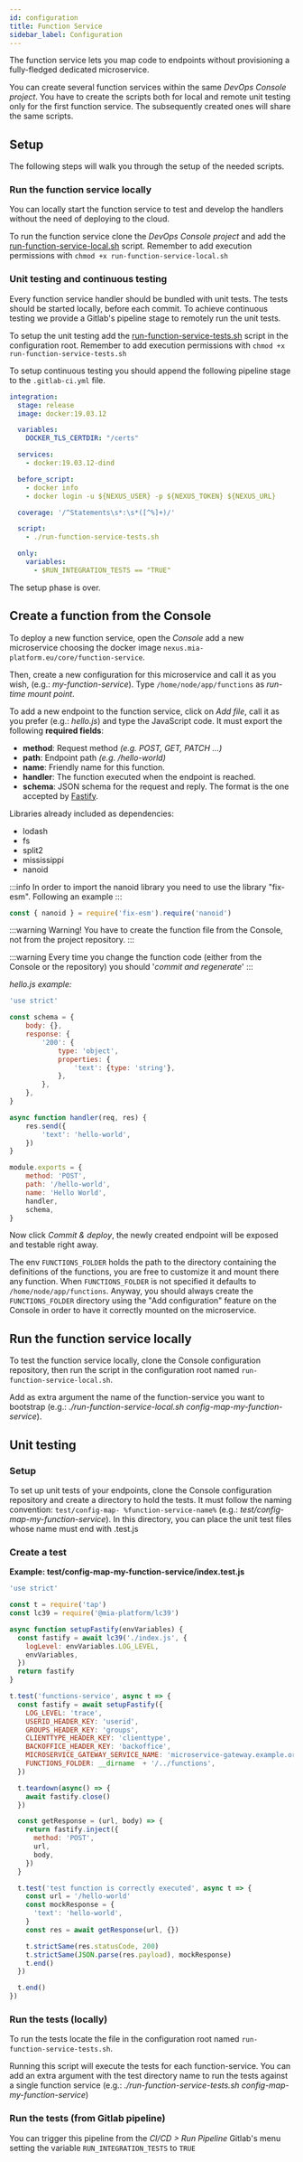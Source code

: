 ```yaml
---
id: configuration
title: Function Service
sidebar_label: Configuration
---
```




The function service lets you map code to endpoints without provisioning a fully-fledged dedicated microservice.

You can create several function services within the same  _DevOps Console project_.
You have to create the scripts both for local and remote unit testing only for the first function service. The subsequently created ones will share the same scripts.

## Setup

The following steps will walk you through the setup of the needed scripts.

### Run the function service locally

You can locally start the function service to test and develop the handlers without the need of deploying to the cloud.

To run the function service clone the _DevOps Console project_ and add the [run-function-service-local.sh](run-function-service-local.sh) script. Remember to add execution permissions with `chmod +x run-function-service-local.sh`

### Unit testing and continuous testing

Every function service handler should be bundled with unit tests. The tests should be started locally, before each commit.
To achieve continuous testing we provide a Gitlab's pipeline stage to remotely run the unit tests.

To setup the unit testing add the [run-function-service-tests.sh](run-function-service-tests.sh) script in the configuration root. Remember to add execution permissions with `chmod +x run-function-service-tests.sh`


To setup continuous testing you should append the following pipeline stage to the ```.gitlab-ci.yml``` file.

```yaml
integration:
  stage: release
  image: docker:19.03.12

  variables:
    DOCKER_TLS_CERTDIR: "/certs"

  services:
    - docker:19.03.12-dind

  before_script:
    - docker info
    - docker login -u ${NEXUS_USER} -p ${NEXUS_TOKEN} ${NEXUS_URL}

  coverage: '/^Statements\s*:\s*([^%]+)/'

  script:
    - ./run-function-service-tests.sh

  only:
    variables:
      - $RUN_INTEGRATION_TESTS == "TRUE"
```

The setup phase is over.

## Create a function from the Console

To deploy a new function service, open the _Console_ add a new microservice choosing the docker image ```nexus.mia-platform.eu/core/function-service```.

Then, create a new configuration for this microservice and call it as you wish, (e.g.: _my-function-service_).
Type ```/home/node/app/functions``` as _run-time mount point_.

To add a new endpoint to the function service, click on _Add file_, call it as you prefer (e.g.: _hello.js_) and type the JavaScript code. It must export the following **required fields**:

- **method**: Request method _(e.g. POST, GET, PATCH ...)_
- **path**: Endpoint path _(e.g. /hello-world)_
- **name**: Friendly name for this function.
- **handler**: The function executed when the endpoint is reached.
- **schema**: JSON schema for the request and reply. The format is the one accepted by [Fastify](https://www.fastify.io/docs/latest/Validation-and-Serialization).

Libraries already included as dependencies:

* lodash
* fs
* split2
* mississippi
* nanoid

:::info
In order to import the nanoid library you need to use the library "fix-esm". Following an example
:::

```javascript
const { nanoid } = require('fix-esm').require('nanoid')
```

:::warning
Warning! You have to create the function file from the Console, not from the project repository.
:::

:::warning
Every time you change the function code (either from the Console or the repository) you should '_commit and regenerate_'
:::

*_hello.js_ example:*

```javascript
'use strict'

const schema = {
    body: {},
    response: {
        '200': {
            type: 'object',
            properties: {
                'text': {type: 'string'},
            },
        },
    },
}

async function handler(req, res) {
    res.send({
        'text': 'hello-world',
    })
}

module.exports = {
    method: 'POST',
    path: '/hello-world',
    name: 'Hello World',
    handler,
    schema,
}
```

Now click *Commit & deploy*, the newly created endpoint will be exposed and testable right away.

The env ```FUNCTIONS_FOLDER``` holds the path to the directory containing the definitions of the functions,
you are free to customize it and mount there any function.
When ```FUNCTIONS_FOLDER``` is not specified it defaults to ```/home/node/app/functions```.
Anyway, you should always create the ```FUNCTIONS_FOLDER``` directory using the "Add configuration" feature on the Console in order to have it correctly mounted on the microservice.

## Run the function service locally

To test the function service locally, clone the Console configuration repository, then run the script in the configuration root named ```run-function-service-local.sh```.

Add as extra argument the name of the function-service you want to bootstrap
(e.g.: _./run-function-service-local.sh config-map-my-function-service_).

## Unit testing

### Setup

To set up unit tests of your endpoints, clone the Console configuration repository and create a directory to hold the tests. It must follow the naming convention: ```test/config-map- %function-service-name%``` (e.g.: _test/config-map-my-function-service_).
In this directory, you can place the unit test files whose name must end with .test.js

### Create a test

**Example: test/config-map-my-function-service/index.test.js**

```javascript
'use strict'

const t = require('tap')
const lc39 = require('@mia-platform/lc39')

async function setupFastify(envVariables) {
  const fastify = await lc39('./index.js', {
    logLevel: envVariables.LOG_LEVEL,
    envVariables,
  })
  return fastify
}

t.test('functions-service', async t => {
  const fastify = await setupFastify({
    LOG_LEVEL: 'trace',
    USERID_HEADER_KEY: 'userid',
    GROUPS_HEADER_KEY: 'groups',
    CLIENTTYPE_HEADER_KEY: 'clienttype',
    BACKOFFICE_HEADER_KEY: 'backoffice',
    MICROSERVICE_GATEWAY_SERVICE_NAME: 'microservice-gateway.example.org',
    FUNCTIONS_FOLDER: __dirname  + '/../functions',
  })

  t.teardown(async() => {
    await fastify.close()
  })

  const getResponse = (url, body) => {
    return fastify.inject({
      method: 'POST',
      url,
      body,
    })
  }

  t.test('test function is correctly executed', async t => {
    const url = '/hello-world'
    const mockResponse = {
      'text': 'hello-world',
    }
    const res = await getResponse(url, {})

    t.strictSame(res.statusCode, 200)
    t.strictSame(JSON.parse(res.payload), mockResponse)
    t.end()
  })

  t.end()
})
```

### Run the tests (locally)

To run the tests locate the file in the configuration root named ```run-function-service-tests.sh```.

Running this script will execute the tests for each function-service.
You can add an extra argument with the test directory name to run the tests against a single function service (e.g.: _./run-function-service-tests.sh config-map-my-function-service_)

### Run the tests (from Gitlab pipeline)

You can trigger this pipeline from the _CI/CD > Run Pipeline_ Gitlab's menu setting the variable ```RUN_INTEGRATION_TESTS``` to ```TRUE```
